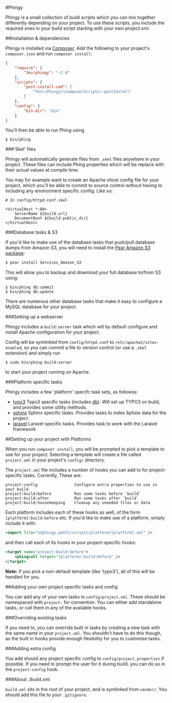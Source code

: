 #Phingy

Phingy is a small collection of build scripts which you can mix together differently
depending on your project. To use these scripts, you include the required ones in
your build script starting with your own project.xml.

##Installation & dependencies

Phingy is installed via [Composer](http://getcomposer.org/). Add the following to
your project's `composer.json` and run `composer install`:

```json
{
    "require": {
        "3ev/phingy": "~1.0"
    },
    "scripts": {
        "post-install-cmd": [
            "Tev\\Phingy\\ComposerScripts::postInstall"
        ]
    },
    "config": {
        "bin-dir": "bin"
    }
}
```

You'll then be able to run Phing using

```
$ bin/phing
```

###'Skel' files

Phingy will automatically generate files from `.skel` files anywhere in your project.
These files can include Phing properties which will be replace with their actual
values at compile time.

You may for example want to create an Apache vhost config file for your project,
which you'll be able to commit to source control without having to including any
environment specific config. Like so:

```
# In config/httpd.conf.skel

<VirtualHost *:80>
    ServerName ${build.url}
    DocumentRoot ${build.public_dir}
</VirtualHost>
```

###Database tasks & S3

If you'd like to make use of the database tasks that push/pull database dumps
from Amazon S3, you will need to install the
[Pear Amazon S3 package](http://pear.php.net/package/Services_Amazon_S3/):

```sh
$ pear install Services_Amazon_S3
```

This will allow you to backup and download your full database to/from S3 using:

```
$ bin/phing db:commit
$ bin/phing db:update
```

There are numerous other database tasks that make it easy to configure a MySQL
database for your project.

###Setting up a webserver

Phingy includes a `build:server` task which will by default configure and install
Apache configuration for your project.

Config will be symlinked from `config/httpd.conf` to `/etc/apache2/sites-enabled`,
so you can commit a file to version control (or use a `.skel` extension) and simply
run

```
$ sudo bin/phing build:server
```

to start your project running on Apache.

###Platform specific tasks

Phingy includes a few 'platform' specifc task sets, as followss:

- [typo3](https://github.com/3ev/phingy/blob/master/scripts/platform/typo3.xml)
Typo3 specific tasks (includes [db](https://github.com/3ev/phingy/blob/master/scripts/core/database.xml)). Will set up TYPO3 on build, and provides some utility methods.
- [sphinx](https://github.com/3ev/phingy/blob/master/scripts/platform/sphinx.xml)
Sphinx specific tasks. Provides tasks to index Sphinx data for the project.
- [laravel](https://github.com/3ev/phingy/blob/master/scripts/platform/laravel.xml)
Laravel specific tasks. Provides task to work with the Laravel framework

##Setting up your project with Platforms

When you run `composer install`, you will be prompted to pick a template to use
for your project. Selecting a template will create a file called `project.xml` in
your project's `config/` directory.

The `project.xml` file includes a number of hooks you can add to for project-specific
tasks. Currently, These are:

```
project:config                Configure extra properties to use in your build
project:build:before          Run some tasks before `build`
project:build:after           Run some tasks after `build`
project:build:housekeeping    Cleanup any uneeded files or data
```

Each platform includes each of these hooks as well, of the form `[platform]:build:before` etc.
If you'd like to make use of a platform, simply include it with:

```xml
<import file="${phingy.path}/scripts/platform/[platform].xml" />
```

and then call each of its hooks in your project-specific hooks:

```xml
<target name="project:build:before">
    <phingcall target="[platform]:build:before" />
</target>
```

**Note:** If you pick a non-default template (like 'typo3'), all of this will be
handled for you.

##Adding your own project specific tasks and config

You can add any of your own tasks in `config/project.xml`. These should be namespaced
with `project:` for convention. You can either add standalone tasks, or call them
in any of the available hooks.

###Overriding existing tasks

If you need to, you can override built in tasks by creating a new task with the
same name in your `project.xml`. You shouldn't have to do this though, as the
built in hooks provide enough flexibility for you to customise tasks.

###Adding extra config

You add should any project specific config to `config/project.properties` if possible.
If you need to prompt the user for it during build, you can do so in the
`project:config` hook.

###About ./build.xml

`build.xml` sits in the root of your project, and is symlinked from `vendor/`.
You should add this file to your `.gitignore`.

